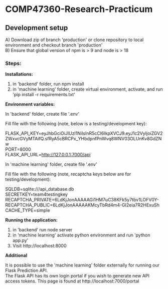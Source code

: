 # COMP47360-Research-Practicum

## Development setup

A) Download zip of branch 'production' or clone repository to local environment and checkout branch 'production'\
B) Ensure that global version of npm is > 9 and node is > 18

### Steps:

**Installations:**

1) in 'backend' folder, run npm install
2) in 'machine learning' folder, create virtual environment, activate, and run 'pip install -r requirements.txt'

**Environment variables:**

In 'backend' folder, create file '.env'
   
Fill file with the following (note, below is a testing/development key):

FLASK_API_KEY=eyJhbGciOiJIUzI1NiIsInR5cCI6IkpXVCJ9.eyJ1c2VyIjoiZGV2ZWxvcGVyMTAifQ.sfRyA5cBRCPx_YHbdpnfPnWvq8WNV03OLUnKv8GdZNw\
PORT=8000\
FLASK_API_URL=http://127.0.0.1:7000/api

In 'machine learning' folder, create file '.env'

Fill file with the following (note, recaptcha keys below are for testing/development):

SQLDB=sqlite:///api_database.db\
SECRETKEY=team4testingkey\
RECAPTCHA_PRIVATE=6LdKjJonAAAAAGi1HM7uC38KFk5y7tbv1LOFV0Y-\
RECAPTCHA_PUBLIC=6LdKjJonAAAAAKMcyTbRd4m4-GI2eia7R2HExuSh\
CACHE_TYPE=simple


**Running the application:**

1) in 'backend' run node server
2) in 'machine learning' activate python environment and run 'python app.py'
3) Visit http://localhost:8000

**Additional**

It is possible to use the 'machine learning' folder externally for running our Flask Prediction API.\
The Flask API has its own login portal if you wish to generate new API access tokens. This page is found at http://localhost:7000/portal

